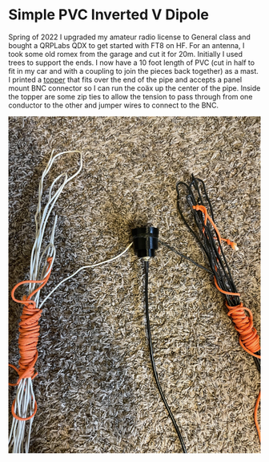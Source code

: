 # Simple PVC Inverted V Dipole

  Spring of 2022 I upgraded my amateur radio license to General class and bought a QRPLabs QDX to get started with FT8 on HF.
  For an antenna, I took some old romex from the garage and cut it for 20m. Initially I used trees to support the ends. I now have a 10 foot length of PVC (cut in half to fit in my car and with a coupling to join the pieces back together) as a mast. I printed a [topper](https://gist.github.com/hspil/26d985e498294c5c605ab5d39f3b9beb) that fits over the end of the pipe and accepts a panel mount BNC connector so I can run the coäx up the center of the pipe. Inside the topper are some zip ties to allow the tension to pass through from one conductor to the other and jumper wires to connect to the BNC. 

![Dipole](assets/images/dipole.jpg)
